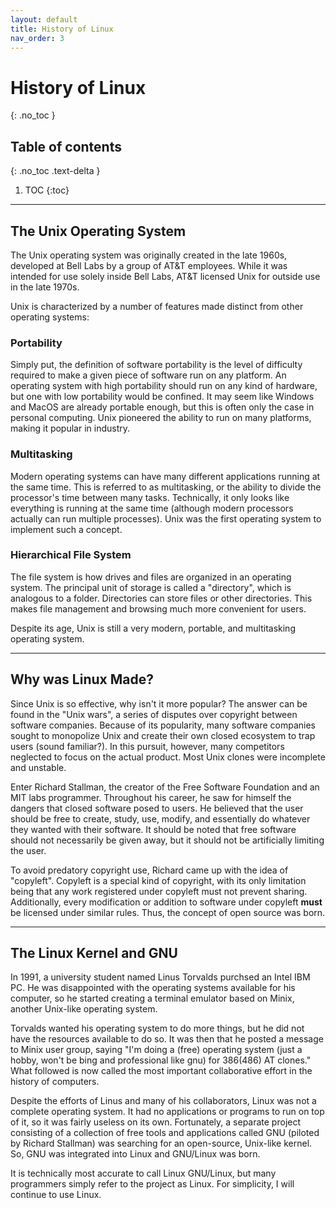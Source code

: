 ```yaml
---
layout: default
title: History of Linux
nav_order: 3
---
```


# History of Linux
{: .no_toc }

## Table of contents
{: .no_toc .text-delta }

1. TOC
{:toc}

---

## The Unix Operating System

The Unix operating system was originally created in the late 1960s, developed at Bell Labs by a group of AT&T employees. While it was intended for use solely inside Bell Labs, AT&T licensed Unix for outside use in the late 1970s. 

Unix is characterized by a number of features made distinct from other operating systems:

### Portability

Simply put, the definition of software portability is the level of difficulty required to make a given piece of software run on any platform. An operating system with high portability should run on any kind of hardware, but one with low portability would be confined. It may seem like Windows and MacOS are already portable enough, but this is often only the case in personal computing. Unix pioneered the ability to run on many platforms, making it popular in industry.

### Multitasking

Modern operating systems can have many different applications running at the same time. This is referred to as multitasking, or the ability to divide the processor's time between many tasks. Technically, it only looks like everything is running at the same time (although modern processors actually can run multiple processes). Unix was the first operating system to implement such a concept.

### Hierarchical File System

The file system is how drives and files are organized in an operating system. The principal unit of storage is called a "directory", which is analogous to a folder. Directories can store files or other directories. This makes file management and browsing much more convenient for users. 


Despite its age, Unix is still a very modern, portable, and multitasking operating system. 

---

## Why was Linux Made?

Since Unix is so effective, why isn't it more popular? The answer can be found in the "Unix wars", a series of disputes over copyright between software companies. Because of its popularity, many software companies sought to monopolize Unix and create their own closed ecosystem to trap users (sound familiar?). In this pursuit, however, many competitors neglected to focus on the actual product. Most Unix clones were incomplete and unstable.

Enter Richard Stallman, the creator of the Free Software Foundation and an MIT labs programmer. Throughout his career, he saw for himself the dangers that closed software posed to users. He believed that the user should be free to create, study, use, modify, and essentially do whatever they wanted with their software. It should be noted that free software should not necessarily be given away, but it should not be artificially limiting the user. 

To avoid predatory copyright use, Richard came up with the idea of "copyleft". Copyleft is a special kind of copyright, with its only limitation being that any work registered under copyleft must not prevent sharing. Additionally, every modification or addition to software under copyleft **must** be licensed under similar rules. Thus, the concept of open source was born. 

---

## The Linux Kernel and GNU

In 1991, a university student named Linus Torvalds purchsed an Intel IBM PC. He was disappointed with the operating systems available for his computer, so he started creating a terminal emulator based on Minix, another Unix-like operating system.

Torvalds wanted his operating system to do more things, but he did not have the resources available to do so. It was then that he posted a message to Minix user group, saying "I'm doing a (free) operating system (just a hobby, won't be bing and professional like gnu) for 386(486) AT clones." What followed is now called the most important collaborative effort in the history of computers. 

Despite the efforts of Linus and many of his collaborators, Linux was not a complete operating system. It had no applications or programs to run on top of it, so it was fairly useless on its own. Fortunately, a separate project consisting of a collection of free tools and applications called GNU (piloted by Richard Stallman) was searching for an open-source, Unix-like kernel. So, GNU was integrated into Linux and GNU/Linux was born.

It is technically most accurate to call Linux GNU/Linux, but many  programmers simply refer to the project as Linux. For simplicity, I will continue to use Linux. 



